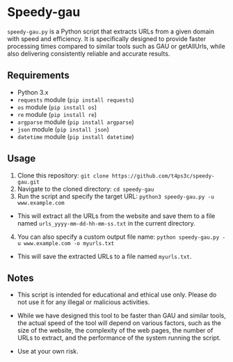 # Speedy-gau

`speedy-gau.py` is a Python script that extracts URLs from a given domain with speed and efficiency. It is specifically designed to provide faster processing times compared to similar tools such as GAU or getAllUrls, while also delivering consistently reliable and accurate results.

## Requirements

- Python 3.x
- `requests` module (`pip install requests`)
- `os` module (`pip install os`)
- `re` module (`pip install re`)
- `argparse` module (`pip install argparse`)
- `json` module (`pip install json`)
- `datetime` module (`pip install datetime`)


## Usage

1. Clone this repository: `git clone https://github.com/t4ps3c/speedy-gau.git`
2. Navigate to the cloned directory: `cd speedy-gau`
3. Run the script and specify the target URL: `python3 speedy-gau.py -u www.example.com`
- This will extract all the URLs from the website and save them to a file named `urls_yyyy-mm-dd-hh-mm-ss.txt` in the current directory.
4. You can also specify a custom output file name: `python speedy-gau.py -u www.example.com -o myurls.txt`
- This will save the extracted URLs to a file named `myurls.txt`.

## Notes

- This script is intended for educational and ethical use only. Please do not use it for any illegal or malicious activities.

- While we have designed this tool to be faster than GAU and similar tools, the actual speed of the tool will depend on various factors, such as the size of the website, the complexity of the web pages, the number of URLs to extract, and the performance of the system running the script.

- Use at your own risk.

